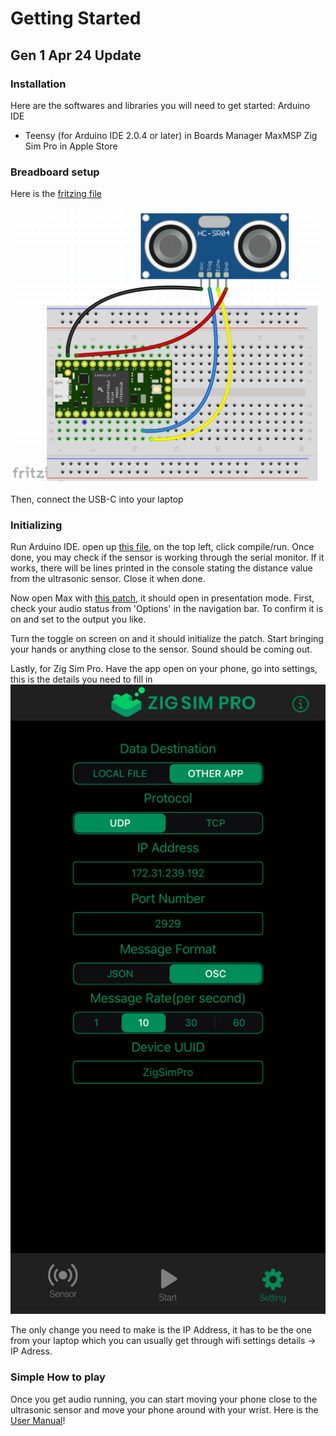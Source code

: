 # Getting Started
## Gen 1 Apr 24 Update

### Installation
Here are the softwares and libraries you will need to get started:
Arduino IDE 
- Teensy (for Arduino IDE 2.0.4 or later) in Boards Manager
MaxMSP
Zig Sim Pro in Apple Store 

### Breadboard setup
Here is the [fritzing file](/Media/Serial01_Ultrasonic.fzz)

![](/Media/Ultrasonic_Fritz.png)

Then, connect the USB-C into your laptop 

### Initializing
Run Arduino IDE. open up [this file](/Media/WC_Ultrasonic_Sensor.ino), on the top left, click compile/run. Once done, you may check if the sensor is working through the serial monitor. If it works, there will be lines printed in the console stating the distance value from the ultrasonic sensor. Close it when done.

Now open Max with [this patch](/Media/Motion_PreprocessingAndNetworkingWithZigSim.maxpat), it should open in presentation mode. First, check your audio status from 'Options' in the navigation bar. To confirm it is on and set to the output you like. 

Turn the toggle on screen on and it should initialize the patch. Start bringing your hands or anything close to the sensor. Sound should be coming out. 

Lastly, for Zig Sim Pro. Have the app open on your phone, go into settings, this is the details you need to fill in
![](/Media/ZigSimPro_Settings.jpeg)

The only change you need to make is the IP Address, it has to be the one from your laptop which you can usually get through wifi settings details -> IP Adress. 

### Simple How to play 
Once you get audio running, you can start moving your phone close to the ultrasonic sensor and move your phone around with your wrist. Here is the [User Manual](/Proposal/UserManual.md)!

